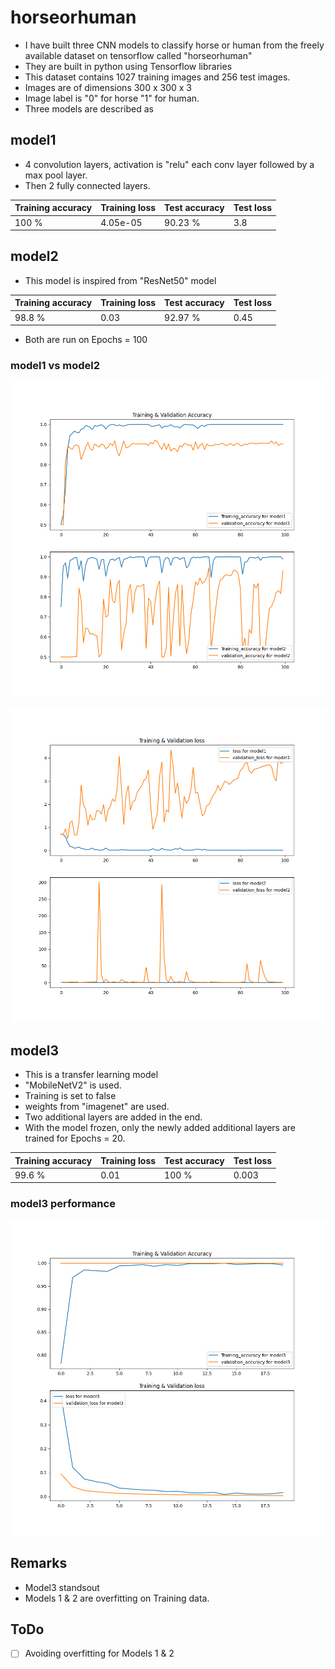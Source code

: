 # horseorhuman

* I have built three CNN models to classify horse or human from the freely available dataset on tensorflow called "horseorhuman"
* They are built in python using Tensorflow libraries
* This dataset contains 1027 training images and 256 test images.
* Images are of dimensions 300 x 300 x 3
* Image label is "0" for horse "1" for human.
* Three models are described as

## model1

* 4 convolution layers, activation is "relu" each conv layer followed by a max pool layer.
* Then 2 fully connected layers.

| Training accuracy | Training loss | Test accuracy | Test loss |
|-------------------|---------------|---------------|-----------|
|      100 %        |   4.05e-05    |     90.23 %   |   3.8     |


## model2

* This model is inspired from "ResNet50" model

| Training accuracy | Training loss | Test accuracy | Test loss |
|-------------------|---------------|---------------|-----------|
|      98.8 %       |    0.03       |     92.97 %   |   0.45    |


* Both are run on Epochs = 100

### model1 vs model2 

![alt text](https://github.com/elsiery/horseorhuman/blob/main/Accuracy.png)


![alt text](https://github.com/elsiery/horseorhuman/blob/main/Loss.png)

## model3 

* This is a transfer learning model
* "MobileNetV2" is used.
* Training is set to false
* weights from "imagenet" are used.
* Two additional layers are added in the end.
* With the model frozen, only the newly added additional layers are trained for Epochs = 20.

| Training accuracy | Training loss | Test accuracy | Test loss |
|-------------------|---------------|---------------|-----------|
|      99.6 %       |    0.01       |     100 %     |   0.003   |


### model3 performance

![alt text](https://github.com/elsiery/horseorhuman/blob/main/model3.png)


## Remarks 
* Model3 standsout
* Models 1 & 2 are overfitting on Training data.


## ToDo

- [ ] Avoiding overfitting for Models 1 & 2

